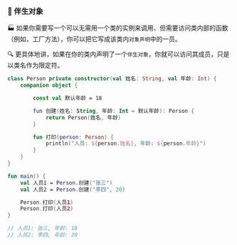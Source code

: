 ### 🤝 伴生对象

🏭 如果你需要写一个可以无需用一个类的实例来调用、但需要访问类内部的函数（例如，工厂方法），你可以把它写成该类内`对象声明`中的一员。

🔍 更具体地讲，如果在你的类内声明了一个`伴生对象`，你就可以访问其成员，只是以类名作为限定符。

```kotlin
class Person private constructor(val 姓名: String, val 年龄: Int) {
    companion object {

        const val 默认年龄 = 18

        fun 创建(姓名: String, 年龄: Int = 默认年龄): Person {
            return Person(姓名, 年龄)
        }

        fun 打印(person: Person) {
            println("人员: ${person.姓名}, 年龄: ${person.年龄}")
        }
    }
}

fun main() {
    val 人员1 = Person.创建("张三")
    val 人员2 = Person.创建("李四", 20)

    Person.打印(人员1)
    Person.打印(人员2)
}

// 人员1: 张三, 年龄: 18
// 人员2: 李四, 年龄: 20
```
